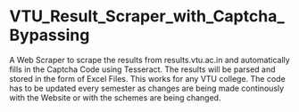 # VTU_Result_Scraper_with_Captcha_Bypassing
A Web Scraper to scrape the results from results.vtu.ac.in and automatically fills in the Captcha Code using Tesseract. 
The results will be parsed and stored in the form of Excel Files. 
This works for any VTU college. The code has to be updated every semester as changes are being made continously with the Website or with the schemes are being changed.
